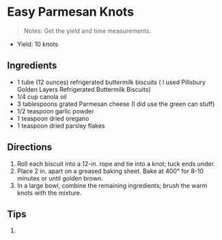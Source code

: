 [1]: http://realmomkitchen.com/609/easy-parmesan-knots/

Easy Parmesan Knots
==========
> Notes: Get the yield and time measurements.

+ Yield: 10 knots

Ingredients
---------
+ 1 tube (12 ounces) refrigerated buttermilk biscuits ( I used Pillsbury Golden Layers Refrigerated Buttermilk Biscuits)
+ 1/4 cup canola oil
+ 3 tablespoons grated Parmesan cheese (I did use the green can stuff)
+ 1/2 teaspoon garlic powder
+ 1 teaspoon dried oregano
+ 1 teaspoon dried parsley flakes

Directions
---------
1. Roll each biscuit into a 12-in. rope and tie into a knot; tuck ends under.
2. Place 2 in. apart on a greased baking sheet. Bake at 400° for 8-10 minutes or until golden brown.
3. In a large bowl, combine the remaining ingredients; brush the warm knots with the mixture.

Tips
----------
1.
